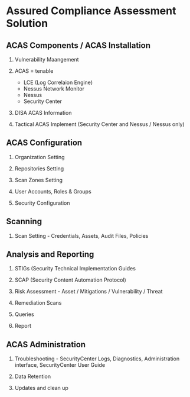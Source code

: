 # Assured Compliance Assessment Solution

## ACAS Components / ACAS Installation

1. Vulnerability Maangement

2. ACAS = tenable
   * LCE (Log Correlaion Engine)
   * Nessus Network Monitor
   * Nessus
   * Security Center

3. DISA ACAS Information

4. Tactical ACAS Implement (Security Center and Nessus / Nessus only)
  
## ACAS Configuration

1. Organization Setting

2. Repositories Setting

3. Scan Zones Setting

4. User Accounts, Roles & Groups

5. Security Configuration

## Scanning

1. Scan Setting - Credentials, Assets, Audit Files, Policies

## Analysis and Reporting

1. STIGs (Security Technical Implementation Guides

2. SCAP (Security Content Automation Protocol)

3. Risk Assessment - Asset / Mitigations / Vulnerability / Threat

4. Remediation Scans

5. Queries

6. Report

## ACAS Administration

1. Troubleshooting - SecurityCenter Logs, Diagnostics, Administration interface, SecurityCenter User Guide

2. Data Retention

3. Updates and clean up
